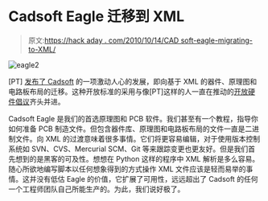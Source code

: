 # Cadsoft Eagle 迁移到 XML

> 原文:[https://hack aday . com/2010/10/14/CAD soft-eagle-migrating-to-XML/](https://hackaday.com/2010/10/14/cadsoft-eagle-migrating-to-xml/)

![](../Images/c80d6da39441a98d979ce0648385a318.png "eagle2")

[PT] [发布了 Cadsoft](http://www.element-14.com/community/message/15751#15751) 的一项激动人心的发展，即向基于 XML 的器件、原理图和电路板布局的迁移。这种开放标准的采用与像[PT]这样的人一直在推动的[开放硬件倡议](http://www.openhardwaresummit.org/)齐头并进。

Cadsoft Eagle 是我们的首选原理图和 PCB 软件。我们甚至有一个教程，指导你如何准备 PCB 制造文件。但包含器件库、原理图和电路板布局的文件一直是二进制文件。向 XML 的过渡意味着很多事情。它们将更容易编辑，对于使用版本控制系统如 SVN、CVS、Mercurial SCM、Git 等来跟踪变更也更友好。但是我们首先想到的是黑客的可及性。想想在 Python 这样的程序中 XML 解析是多么容易。随心所欲地编写脚本以任何想象得到的方式操作 XML 文件应该是轻而易举的事情。这并没有低估 Eagle 的价值，它扩展了可用性，远远超出了 Cadsoft 的任何一个工程师团队自己所能生产的。为此，我们说好极了。